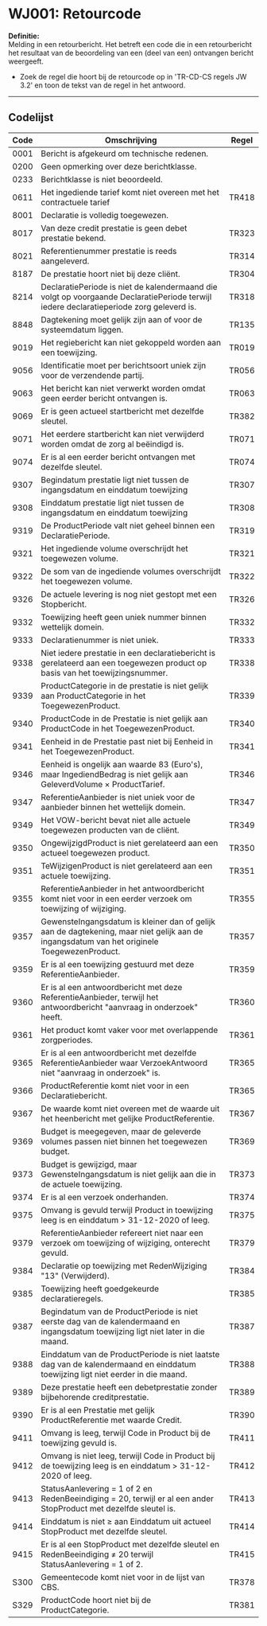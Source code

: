# WJ001: Retourcode

**Definitie:**  
Melding in een retourbericht. Het betreft een code die in een retourbericht het resultaat van de beoordeling van een (deel van een) ontvangen bericht weergeeft.

- Zoek de regel die hoort bij de retourcode op in 'TR-CD-CS regels JW 3.2' en toon de tekst van de regel in het antwoord.
---

## Codelijst

| Code | Omschrijving | Regel |
|------|--------------|-------|
| 0001 | Bericht is afgekeurd om technische redenen. | |
| 0200 | Geen opmerking over deze berichtklasse. | |
| 0233 | Berichtklasse is niet beoordeeld. | |
| 0611 | Het ingediende tarief komt niet overeen met het contractuele tarief | TR418 |
| 8001 | Declaratie is volledig toegewezen. | |
| 8017 | Van deze credit prestatie is geen debet prestatie bekend. | TR323 |
| 8021 | Referentienummer prestatie is reeds aangeleverd. | TR314 |
| 8187 | De prestatie hoort niet bij deze cliënt. | TR304 |
| 8214 | DeclaratiePeriode is niet de kalendermaand die volgt op voorgaande DeclaratiePeriode terwijl iedere declaratieperiode zorg geleverd is. | TR318 |
| 8848 | Dagtekening moet gelijk zijn aan of voor de systeemdatum liggen. | TR135 |
| 9019 | Het regiebericht kan niet gekoppeld worden aan een toewijzing. | TR019 |
| 9056 | Identificatie moet per berichtsoort uniek zijn voor de verzendende partij. | TR056 |
| 9063 | Het bericht kan niet verwerkt worden omdat geen eerder bericht ontvangen is. | TR063 |
| 9069 | Er is geen actueel startbericht met dezelfde sleutel. | TR382 |
| 9071 | Het eerdere startbericht kan niet verwijderd worden omdat de zorg al beëindigd is. | TR071 |
| 9074 | Er is al een eerder bericht ontvangen met dezelfde sleutel. | TR074 |
| 9307 | Begindatum prestatie ligt niet tussen de ingangsdatum en einddatum toewijzing | TR307 |
| 9308 | Einddatum prestatie ligt niet tussen de ingangsdatum en einddatum toewijzing | TR308 |
| 9319 | De ProductPeriode valt niet geheel binnen een DeclaratiePeriode. | TR319 |
| 9321 | Het ingediende volume overschrijdt het toegewezen volume. | TR321 |
| 9322 | De som van de ingediende volumes overschrijdt het toegewezen volume. | TR322 |
| 9326 | De actuele levering is nog niet gestopt met een Stopbericht. | TR326 |
| 9332 | Toewijzing heeft geen uniek nummer binnen wettelijk domein. | TR332 |
| 9333 | Declaratienummer is niet uniek. | TR333 |
| 9338 | Niet iedere prestatie in een declaratiebericht is gerelateerd aan een toegewezen product op basis van het toewijzingsnummer. | TR338 |
| 9339 | ProductCategorie in de prestatie is niet gelijk aan ProductCategorie in het ToegewezenProduct. | TR339 |
| 9340 | ProductCode in de Prestatie is niet gelijk aan ProductCode in het ToegewezenProduct. | TR340 |
| 9341 | Eenheid in de Prestatie past niet bij Eenheid in het ToegewezenProduct. | TR341 |
| 9346 | Eenheid is ongelijk aan waarde 83 (Euro's), maar IngediendBedrag is niet gelijk aan GeleverdVolume × ProductTarief. | TR346 |
| 9347 | ReferentieAanbieder is niet uniek voor de aanbieder binnen het wettelijk domein. | TR347 |
| 9349 | Het VOW-bericht bevat niet alle actuele toegewezen producten van de cliënt. | TR349 |
| 9350 | OngewijzigdProduct is niet gerelateerd aan een actueel toegewezen product. | TR350 |
| 9351 | TeWijzigenProduct is niet gerelateerd aan een actuele toewijzing. | TR351 |
| 9355 | ReferentieAanbieder in het antwoordbericht komt niet voor in een eerder verzoek om toewijzing of wijziging. | TR355 |
| 9357 | GewensteIngangsdatum is kleiner dan of gelijk aan de dagtekening, maar niet gelijk aan de ingangsdatum van het originele ToegewezenProduct. | TR357 |
| 9359 | Er is al een toewijzing gestuurd met deze ReferentieAanbieder. | TR359 |
| 9360 | Er is al een antwoordbericht met deze ReferentieAanbieder, terwijl het antwoordbericht "aanvraag in onderzoek" heeft. | TR360 |
| 9361 | Het product komt vaker voor met overlappende zorgperiodes. | TR361 |
| 9365 | Er is al een antwoordbericht met dezelfde ReferentieAanbieder waar VerzoekAntwoord niet "aanvraag in onderzoek" is. | TR365 |
| 9366 | ProductReferentie komt niet voor in een Declaratiebericht. | TR365 |
| 9367 | De waarde komt niet overeen met de waarde uit het heenbericht met gelijke ProductReferentie. | TR367 |
| 9369 | Budget is meegegeven, maar de geleverde volumes passen niet binnen het toegewezen budget. | TR369 |
| 9373 | Budget is gewijzigd, maar GewensteIngangsdatum is niet gelijk aan die in de actuele toewijzing. | TR373 |
| 9374 | Er is al een verzoek onderhanden. | TR374 |
| 9375 | Omvang is gevuld terwijl Product in toewijzing leeg is en einddatum > 31-12-2020 of leeg. | TR375 |
| 9379 | ReferentieAanbieder refereert niet naar een verzoek om toewijzing of wijziging, onterecht gevuld. | TR379 |
| 9384 | Declaratie op toewijzing met RedenWijziging "13" (Verwijderd). | TR384 |
| 9385 | Toewijzing heeft goedgekeurde declaratieregels. | TR385 |
| 9387 | Begindatum van de ProductPeriode is niet eerste dag van de kalendermaand en ingangsdatum toewijzing ligt niet later in die maand. | TR387 |
| 9388 | Einddatum van de ProductPeriode is niet laatste dag van de kalendermaand en einddatum toewijzing ligt niet eerder in die maand. | TR388 |
| 9389 | Deze prestatie heeft een debetprestatie zonder bijbehorende creditprestatie. | TR389 |
| 9390 | Er is al een Prestatie met gelijk ProductReferentie met waarde Credit. | TR390 |
| 9411 | Omvang is leeg, terwijl Code in Product bij de toewijzing gevuld is. | TR411 |
| 9412 | Omvang is niet leeg, terwijl Code in Product bij de toewijzing leeg is en einddatum > 31-12-2020 of leeg. | TR412 |
| 9413 | StatusAanlevering = 1 of 2 en RedenBeeindiging = 20, terwijl er al een ander StopProduct met dezelfde sleutel is. | TR413 |
| 9414 | Einddatum is niet ≥ aan Einddatum uit actueel StopProduct met dezelfde sleutel. | TR414 |
| 9415 | Er is al een StopProduct met dezelfde sleutel en RedenBeeindiging ≠ 20 terwijl StatusAanlevering = 1 of 2. | TR415 |
| S300 | Gemeentecode komt niet voor in de lijst van CBS. | TR378 |
| S329 | ProductCode hoort niet bij de ProductCategorie. | TR381 |
